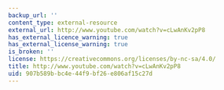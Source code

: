 ```yaml
---
backup_url: ''
content_type: external-resource
external_url: http://www.youtube.com/watch?v=cLwAnKv2pP8
has_external_licence_warning: true
has_external_license_warning: true
is_broken: ''
license: https://creativecommons.org/licenses/by-nc-sa/4.0/
title: http://www.youtube.com/watch?v=cLwAnKv2pP8
uid: 907b589b-bc4e-44f9-bf26-e806af15c27d
---
```

